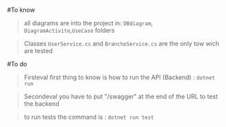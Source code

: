 #To know
> all diagrams are into the project in:
>`DBdiagram`, `DiagramActivite`,`UseCase` folders

>Classes `UserService.cs` and `BrancheService.cs` are the only tow wich are tested 

#To do

>Firsteval first thing to know is how to run the API (Backend) :
`dotnet run`


>Secondeval you have to put "/swagger" at the end of the URL to test the backend

>to run tests the command is : `dotnet run test`
